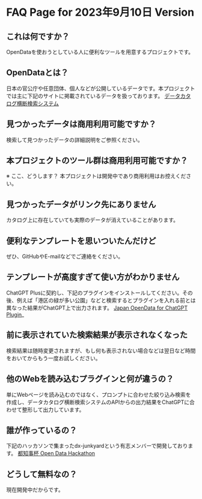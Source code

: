 # FAQ Page for 2023年9月10日 Version

## これは何ですか？
OpenDataを使おうとしている人に便利なツールを用意するプロジェクトです。

## OpenDataとは？
日本の官公庁や任意団体、個人などが公開しているデータです。本プロジェクトでは主に下記のサイトに掲載されているデータを扱っております。
[データカタログ横断検索システム](https://search.ckan.jp/)

## 見つかったデータは商用利用可能ですか？
検索して見つかったデータの詳細説明をご参照ください。

## 本プロジェクトのツール群は商用利用可能ですか？
※ ここ、どうします？
本プロジェクトは開発中であり商用利用はお控えください。

## 見つかったデータがリンク先にありません
カタログ上に存在していても実際のデータが消えていることがあります。

## 便利なテンプレートを思いついたんだけど
ぜひ、GitHubやE-mailなどでご連絡をください。

## テンプレートが高度すぎて使い方がわかりません
ChatGPT Plusに契約し、下記のプラグインをインストールしてください。その後、例えば「港区の緑が多い公園」などと検索するとプラグインを入れる前とは異なった結果がChatGPT上で出力されます。
[Japan OpenData for ChatGPT Plugin](https://github.com/FooQoo/japan-opendata-chatgpt-plugin)_

## 前に表示されていた検索結果が表示されなくなった
検索結果は随時変更されますが、もし何も表示されない場合などは翌日など時間をおいてからもう一度お試しください。

## 他のWebを読み込むプラグインと何が違うの？
単にWebページを読み込むのではなく、プロンプトに合わせた絞り込み検索を作成し、データカタログ横断検索システムのAPIからの出力結果をChatGPTに合わせて整形して出力しています。

## 誰が作っているの？
下記のハッカソンで集まったdx-junkyardという有志メンバーで開発しております。
[都知事杯 Open Data Hackathon](https://odhackathon.metro.tokyo.lg.jp/)

## どうして無料なの？
現在開発中だからです。
